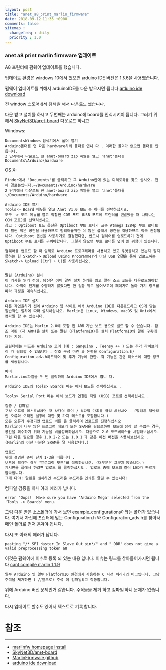 ```yaml
---
layout: post
title: "anet_a8_print_marlin_firmware"
date: 2018-09-12 11:35 +0900
comments: false
sitemap :
  changefreq : daily
  priority : 1.0
---
```


### anet a8 print marlin firmware 업데이트

A8 프린터에 펌웨어 업데이트를 했습니다. 

업데이트 환경은 windows 10에서 했으면 arduino IDE 버전은 1.8.6을 사용했습니다.

펌웨어 업데이트를 위해서 arduinoIDE를 다운 받으시면 됩니다.[arduino ide download](https://www.arduino.cc/en/Main/Software)

전 window 스토어에서 검색을 해서 다운로드 했습니다.

다운 받고 설치를 하시고 두번째는 arduino에 board를 인식시켜야 됩니다. 그러기 위해서 [SkyNet3D/anet-board](https://github.com/SkyNet3D/anet-board) 다운로드 하시고

Windows:
```
DocumentsWindows 탐색기에서 폴더 열기
Arduino폴더를 연 다음 hardware하위 폴더를 엽니 다 . 이러한 폴더가 없으면 폴더를 만듭니다.
2 단계에서 다운로드 한 anet-board zip 파일을 열고 'anet'폴더를 Documents\Arduino\hardware
```
OS X:
```
Finder에서 "Documents"를 클릭하고 그 Arduino안에 있는 디렉토리를 찾으 십시오. 전체 경로는입니다.~/Documents/Arduino/hardware
2 단계에서 다운로드 한 anet-board zip 파일을 열고 'anet'폴더를 ~/Documents/Arduino/hardware
```


```
Arduino IDE 열기
Tools-> Board 메뉴를 열고 Anet V1.0 보드 중 하나를 선택하십시오.
도구 -> 포트 메뉴를 열고 적합한 COM 포트 (USB 포트에 프린터를 연결했을 때 나타나는 COM 포트)를 선택하십시오.
참고 : Optiboot 보드 옵션은 Optiboot 부트 로더가 표준 Atmega 1284p 부트 로더보다 훨씬 적은 공간을 사용하므로 펌웨어를위한 더 많은 플래시 공간을 허용하므로 적극 권장됩니다. Optiboot 옵션을 사용하기로 결정했다면, 반드시 펌웨어를 업로드하기 전에 Optiboot 부트 로더를 구워야합니다. 그렇지 않으면 부트 로더를 덮어 쓸 위험이 있습니다.

펌웨어를 업로드 할 때 실제로 Arduino 프로그래머를 사용하고 있고 무엇을하고 있는지 알지 못하는 한 Sketch-> Upload Using Programmer가 아닌 USB 연결을 통해 업로드하는 Sketch-> Upload (Ctrl + U)를 사용하십시오.

```

```

말린 (Arduino) 설치
이 기사를 읽기 전에, 당신은 이미 말린 설치 하기를 읽고 말린 소스 코드를 다운로드해야합니다. 아직이 단계를 수행하지 않았다면 한 걸음 뒤로 물어보고이 페이지로 돌아 가기 링크를 따라 과정을 계속하십시오.

Arduino IDE 설치
다른 작업을하기 전에 Arduino 웹 사이트 에서 Arduino IDE를 다운로드하고 OS에 맞는 일반적인 절차에 따라 설치하십시오. Marlin은 Linux, Windows, macOS 및 Unix에서 컴파일 할 수 있습니다.

Arduino IDE는 Marlin 2.0에 포함 된 ARM 기반 보드 용으로 빌드 할 수 없습니다. 참조 마린 (재 ARM)을 설치 또는 말린 (PlatformIO)를 설치 PlatformIO와 말린 구축에 대한 지침.

프린터에는 비표준 Arduino 코어 (예 : Sanguino , Teensy ++ ) 또는 추가 라이브러리 가 필요할 수 있습니다 . 참조 구성 마린 과 논평을 Configuration.h/ Configuration_adv.h하드웨어 및 추가 기능에 관한. 각 기능은 관련 리소스에 대한 링크를 제공합니다.

예비
Marlin.ino파일을 두 번 클릭하여 Arduino IDE에서 엽니 다.

Arduino IDE의 Tools> Boards 메뉴 에서 보드를 선택하십시오 .

Tools> Serial Port 메뉴 에서 보드가 연결된 직렬 (USB) 포트를 선택하십시오 .

검증 / 컴파일
구성 오류를 테스트하려면 창 상단의 확인 / 컴파일 단추를 클릭 하십시오 . (말린은 일반적인 오류와 오래된 설정에 대한 몇 가지 테스트를 포함합니다.)
모든 오류가 수정되면 업로드 버튼 을 클릭하여 업로드를 진행하십시오 .
Marlin이 너무 많은 프로그램 메모리 또는 SRAM을 필요로하여 보드에 장착 할 수없는 경우, 공간을 회수하기 위해 기능을 비활성화하십시오. 다음으로 2.0 코드베이스를 시험해보십시오. 그런 다음 필요한 경우 1.0.2-2 또는 1.0.1 과 같은 이전 버전을 사용해보십시오 . (Marlin의 이전 버전은 SRAM을 덜 사용합니다.)

업로드
위에 설명한 준비 단계 1-3을 따릅니다 .
보드에 필요한 경우 "프로그램 모드"를 설정하십시오. (대부분은 그렇지 않습니다.)
게시판을 플래시 하려면 업로드 를 클릭하십시오 . 업로드 중에 보드의 컬러 LED가 빠르게 깜박입니다.
그게 다야! 말린을 설치하면 부드러운 부드러운 인쇄를 즐길 수 있습니다!

```

컴파일 검증을 하니 아래 에러가 납니다. 

```
error "Oops!  Make sure you have 'Arduino Mega' selected from the 'Tools -> Boards' menu.
```

그럼 다운 받은 소스폴더에 가서 보면 example_configurations이라는 폴더가 있습니다. 여기서 자신에 프린터에 맞는 Configuration.h 와 Configuration_adv.h를 찾아서 메인 폴더로 먼저 옴겨야 됩니다.

다시 또 아래의 에러가 납니다.

```
pasting "/* SPI Master In Slave Out pin*/" and "_DDR" does not give a valid preprocessing token a8
```

이것은 펌웨어에 이슈로 등록 되 있는 내용 입니다. 이슈는 링크를 찾아들어가시면 됩니다 [cant compile marlin 1.1.9](https://github.com/MarlinFirmware/Marlin/issues/11751)
 
 ```
 일부 Arduino 및 일부 PlatformIO 환경에서 사용하는 C 사전 처리기의 버그입니다. 그냥 주석을 제거하면 ( //앞으로) 주석 이 컴파일되고 작동합니다.
 ```
위에 Arduino 버전 문제인거 같습니다. 주석들을 제거 하고 컴파일 하니 문제가 없습니다.

다시 업데이트 할수도 있어서 텍스트로 기록 합니다.

# 참조 
-----
* [marlinfw homepage install](http://marlinfw.org/docs/basics/install.html)
* [SkyNet3D/anet-board](https://github.com/SkyNet3D/anet-board)
* [MarlinFirmware github](https://github.com/MarlinFirmware/Marlin)
* [arduino ide download](https://www.arduino.cc/en/Main/Software)

